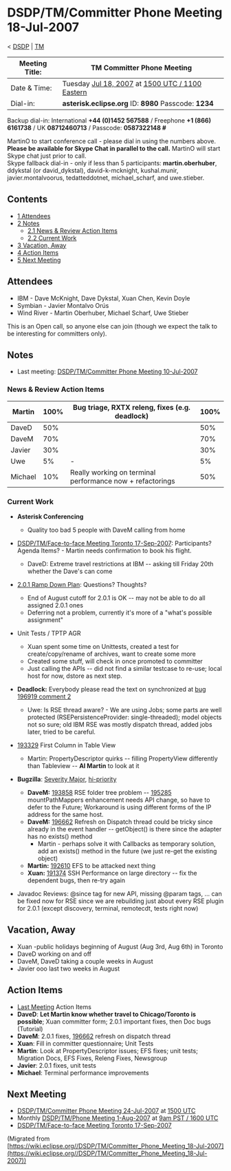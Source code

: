 

DSDP/TM/Committer Phone Meeting 18-Jul-2007
===========================================

< [DSDP](/DSDP "DSDP")‎ | [TM](/DSDP/TM "DSDP/TM")

| Meeting Title: | **TM Committer Phone Meeting** |
| --- | --- |
| Date & Time: | Tuesday [Jul 18, 2007](/index.php?title=Jul_18,_2007&action=edit&redlink=1 "Jul 18, 2007 (page does not exist)") at [1500 UTC / 1100 Eastern](http://www.timeanddate.com/worldclock/meetingdetails.html?year=2007&month=7&day=18&hour=15&min=00&sec=0&p1=224&p2=159&p3=250&p4=136&p5=223&iv=1800) |
| Dial-in: | **asterisk.eclipse.org** ID: **8980** Passcode: **1234** |

Backup dial-in: International **+44 (0)1452 567588** / Freephone **+1 (866) 6161738** / UK **08712460713** / Passcode: **0587322148 #**

  
MartinO to start conference call - please dial in using the numbers above.  
**Please be available for Skype Chat in parallel to the call.** MartinO will start Skype chat just prior to call.  
Skype fallback dial-in - only if less than 5 participants: **martin.oberhuber**, ddykstal (or david\_dykstal), david-k-mcknight, kushal.munir, javier.montalvoorus, tedatteddotnet, michael\_scharf, and uwe.stieber.  

Contents
--------

*   [1 Attendees](#Attendees)
*   [2 Notes](#Notes)
    *   [2.1 News & Review Action Items](#News-.26-Review-Action-Items)
    *   [2.2 Current Work](#Current-Work)
*   [3 Vacation, Away](#Vacation.2C-Away)
*   [4 Action Items](#Action-Items)
*   [5 Next Meeting](#Next-Meeting)

Attendees
---------

*   IBM - Dave McKnight, Dave Dykstal, Xuan Chen, Kevin Doyle
*   Symbian - Javier Montalvo Orús
*   Wind River - Martin Oberhuber, Michael Scharf, Uwe Stieber

This is an Open call, so anyone else can join (though we expect the talk to be interesting for committers only).

Notes
-----

*   Last meeting: [DSDP/TM/Committer Phone Meeting 10-Jul-2007](/DSDP/TM/Committer_Phone_Meeting_10-Jul-2007 "DSDP/TM/Committer Phone Meeting 10-Jul-2007")

### News & Review Action Items

| Martin | 100% | Bug triage, RXTX releng, fixes (e.g. deadlock) | 100% |
| --- | --- | --- | --- |
| DaveD | 50% |  | 50% |
| DaveM | 70% |  | 70% |
| Javier | 30% |  | 30% |
| Uwe | 5% | - | 5% |
| Michael | 10% | Really working on terminal performance now + refactorings | 50% |

### Current Work

*   **Asterisk Conferencing**
    *   Quality too bad 5 people with DaveM calling from home

  

*   [DSDP/TM/Face-to-face Meeting Toronto 17-Sep-2007](/DSDP/TM/Face-to-face_Meeting_Toronto_17-Sep-2007 "DSDP/TM/Face-to-face Meeting Toronto 17-Sep-2007"): Participants? Agenda Items? - Martin needs confirmation to book his flight.
    *   DaveD: Extreme travel restrictions at IBM -- asking till Friday 20th whether the Dave's can come
*   [2.0.1 Ramp Down Plan](/TM_2.0_Ramp_down_Plan_for_Europa#Ramp_down_for_Europa_SR1_.2828-Sep-2007.29 "TM 2.0 Ramp down Plan for Europa"): Questions? Thoughts?
    *   End of August cutoff for 2.0.1 is OK -- may not be able to do all assigned 2.0.1 ones
    *   Deferring not a problem, currently it's more of a "what's possible assignment"
*   Unit Tests / TPTP AGR
    *   Xuan spent some time on Unittests, created a test for create/copy/rename of archives, want to create some more
    *   Created some stuff, will check in once promoted to committer
    *   Just calling the APIs -- did not find a similar testcase to re-use; local host for now, dstore as next step.

  

*   **Deadlock:** Everybody please read the text on synchronized at [bug 196919 comment 2](https://bugs.eclipse.org/bugs/show_bug.cgi?id=196919#c2)
    *   Uwe: Is RSE thread aware? - We are using Jobs; some parts are well protected (RSEPersistenceProvider: single-threaded); model objects not so sure; old IBM RSE was mostly dispatch thread, added jobs later, tried to be careful.

*   [193329](https://bugs.eclipse.org/bugs/show_bug.cgi?id=193329) First Column in Table View
    *   Martin: PropertyDescriptor quirks -- filling PropertyView differently than Tableview -- **AI Martin** to look at it

  

*   **Bugzilla**: [Severity Major](https://bugs.eclipse.org/bugs/buglist.cgi?query_format=advanced&classification=DSDP&product=Target+Management&bug_status=UNCONFIRMED&bug_status=NEW&bug_status=ASSIGNED&bug_status=REOPENED&bug_severity=blocker&bug_severity=critical&bug_severity=major&cmdtype=doit), [hi-priority](https://bugs.eclipse.org/bugs/buglist.cgi?query_format=advanced&classification=DSDP&product=Target+Management&bug_status=UNCONFIRMED&bug_status=NEW&bug_status=ASSIGNED&bug_status=REOPENED&cmdtype=doit&field0-0-0=priority&type0-0-0=regexp&value0-0-0=P%5B12%5D&field0-0-1=bug_severity&type0-0-1=regexp&value0-0-1=blocker%7Ccritical%7Cmajor)
    *   **DaveM:** [193858](https://bugs.eclipse.org/bugs/show_bug.cgi?id=193858) RSE folder tree problem -- [195285](https://bugs.eclipse.org/bugs/show_bug.cgi?id=195285) mountPathMappers enhancement needs API change, so have to defer to the Future; Workaround is using different forms of the IP address for the same host.
    *   **DaveM:** [196662](https://bugs.eclipse.org/bugs/show_bug.cgi?id=196662) Refresh on Dispatch thread could be tricky since already in the event handler -- getObject() is there since the adapter has no exists() method
        *   Martin - perhaps solve it with Callbacks as temporary solution, add an exists() method in the future (we just re-get the existing object)
    *   **Martin:** [192610](https://bugs.eclipse.org/bugs/show_bug.cgi?id=192610) EFS to be attacked next thing
    *   **Xuan:** [191374](https://bugs.eclipse.org/bugs/show_bug.cgi?id=191374) SSH Performance on large directory -- fix the dependent bugs, then re-try again

  

*   Javadoc Reviews: @since tag for new API, missing @param tags, ... can be fixed now for RSE since we are rebuilding just about every RSE plugin for 2.0.1 (except discovery, terminal, remotecdt, tests right now)

Vacation, Away
--------------

*   Xuan -public holidays beginning of August (Aug 3rd, Aug 6th) in Toronto
*   DaveD working on and off
*   DaveM, DaveD taking a couple weeks in August
*   Javier ooo last two weeks in August

Action Items
------------

*   [Last Meeting](/DSDP/TM/Committer_Phone_Meeting_10-Jul-2007#Action_Items "DSDP/TM/Committer Phone Meeting 10-Jul-2007") Action Items
*   **DaveD**: **Let Martin know whether travel to Chicago/Toronto is possible**; Xuan committer form; 2.0.1 important fixes, then Doc bugs (Tutorial)
*   **DaveM**: 2.0.1 fixes, [196662](https://bugs.eclipse.org/bugs/show_bug.cgi?id=196662) refresh on dispatch thread
*   **Xuan**: Fill in committer questionnaire; Unit Tests
*   **Martin**: Look at PropertyDescriptor issues; EFS fixes; unit tests; Migration Docs, EFS Fixes, Releng Fixes, Newsgroup
*   **Javier**: 2.0.1 fixes, unit tests
*   **Michael**: Terminal performance improvements

Next Meeting
------------

*   [DSDP/TM/Committer Phone Meeting 24-Jul-2007](/DSDP/TM/Committer_Phone_Meeting_24-Jul-2007 "DSDP/TM/Committer Phone Meeting 24-Jul-2007") at [1500 UTC](http://www.timeanddate.com/worldclock/meetingdetails.html?year=2007&month=7&day=24&hour=15&min=00&sec=0&p1=224&p2=159&p3=250&p4=136&p5=223&iv=1800)
*   Monthly [DSDP/TM/Phone Meeting 1-Aug-2007](/DSDP/TM/Phone_Meeting_1-Aug-2007 "DSDP/TM/Phone Meeting 1-Aug-2007") at [9am PST / 1600 UTC](http://www.timeanddate.com/worldclock/fixedtime.html?month=8&day=1&year=2007&hour=16&min=00&sec=0&p1=0)
*   [DSDP/TM/Face-to-face Meeting Toronto 17-Sep-2007](/DSDP/TM/Face-to-face_Meeting_Toronto_17-Sep-2007 "DSDP/TM/Face-to-face Meeting Toronto 17-Sep-2007")


(Migrated from [https://wiki.eclipse.org//DSDP/TM/Committer_Phone_Meeting_18-Jul-2007](https://wiki.eclipse.org//DSDP/TM/Committer_Phone_Meeting_18-Jul-2007))